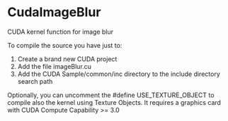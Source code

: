 CudaImageBlur
=============

CUDA kernel function for image blur

To compile the source you have just to: 

1.  Create a brand new CUDA project 
2.  Add the file imageBlur.cu 
3.  Add the CUDA Sample/common/inc directory to the include directory search path 

Optionally, you can uncomment the #define USE_TEXTURE_OBJECT to compile also the kernel using Texture Objects.
It requires a graphics card with CUDA Compute Capability >= 3.0
